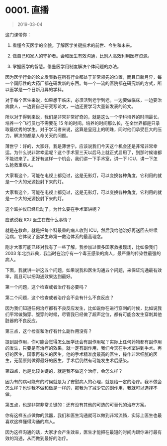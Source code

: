 # 0001. 直播
> 2019-03-04

这门课带你：

1. 看懂今天医学的全貌。了解医学关键技术的前世、今生和未来。

2.  做自己和家人的守护者。会和医生有效沟通，比别人高效利用医疗资源。

3. 掌握医学的智慧。借鉴医学用制度解决个体问题的办法。

因为医学行业的论文发表数在所有行业都处于非常领先的位置，而且日新月异，每一个国际性的大药厂都在研发新的东西。每一个一流的医院都在研究新的方式，所以医学是一个日新月异的学科。

对于每个医生来说，如果想干临床，必须活到老学到老。一边要做临床，一边要治病救人，一边要自己研究写论文，一边还要学习大量新发表的论文。

所以对于得到来说，我们是非常非常好奇的，就是这么一个学科培养的时间最长。培养一个飞行员也不需要花 15 年的时间。培养的时间那么长，在全世界都是只录取最优秀的学生。对于学习者来说，这算是皇冠上的明珠，同时他们承受巨大的压力，解决的都是人命关天的问题。

薄世宁：好的，大家好，我是薄世宁。应该说我们今天这个机会还是非常非常幸运。为什么说非常幸运呢？这个手术室三天以后马上就正式启用了，到那时候谁都不能进来了。正好有这样一个机会，我们讲一下手术室，讲一下 ICU，讲一下怎么抢救重病人。

大家看这个，可能在电视上都见过，这是无影灯，可以变换各种角度，它利用的就是一个大的光源投射下来的灯。

大家看这个，可能在电视上都见过，这是无影灯，可以变换各种角度，它利用的就是一个大的光源投射下来的灯。

这个监护仪已经启动了。为什么要在手术室讲呢？

应该说我 ICU 医生在做什么事情？

就是在救命，就是把每个科最重的病人收到 ICU，然后我给他治好再送回去继续治病，它体现了医学生命第一救治体系的最高理念。

刚才大家可能已经对我有了一些了解，我参加过很多国家救援现场，比如像我们 2003 年北京非典，我当时在治疗有一个毒王感染的病人，最严重的传染性最强的病人。

下面，我就讲一讲这五个问题，如果说我和医生沟通五个问题，来保证沟通最有效率，而且可以把沟通效果达到最好。

第一个问题，这个检查或者治疗有必要吗？

第二个问题，这个检查或者治疗会不会有什么不良反应？

因为我们知道任何治疗都有不良反应发生，比如说你在进行穿刺的时候，比如说我们平常做胸穿、腹穿的时候，尽管我已经做了超声定位，都有可能会发生穿刺其他脏器的不良反应。

第三点，这个检查和治疗有什么副作用没有？

提到副作用，你可能会觉得怎么医学还会有副作用呢？实际上任何药物都有副作用的发生，只要是有治疗的效果，就一定有副作用，我们今天在手术室讲到手术。再好的医生，国家再有名的医生，他的手术精准度最高的医生，操作非常细腻的医生，无菌原则做得最好的医生，手术后仍然有可能发生术后感染。

第四点，也是比较关键的，就是我不做这个治疗，会怎么样？

因为有的病可能有的时候就是为了安慰病人的心理，就是给一定的治疗。我不做会怎么样？也许我不做和做是一样的，那我为了减少它的副作用，我就可以选择不做。

第五点，也是非常非常关键的：还有没有其他的可选的可替代的治疗方案。

你有这样五点做你的武器，我们和医生沟通就可以做到非常流畅，实际上医生也最喜欢这样懂得沟通的病人。

因为这样沟通的话，大家才会产生效率，医生才能把在最短的时间内跟你进行最有效的沟通，从而做到最好的治疗。

